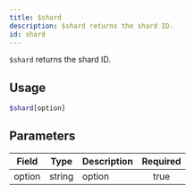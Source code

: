```yaml
---
title: $shard 
description: $shard returns the shard ID.
id: shard
---
```


`$shard` returns the shard ID.

## Usage

```php
$shard[option]
```

## Parameters 


| Field  | Type   | Description | Required |
| ------ | ------ | ----------- |:--------:|
| option | string | option      |    true   |
